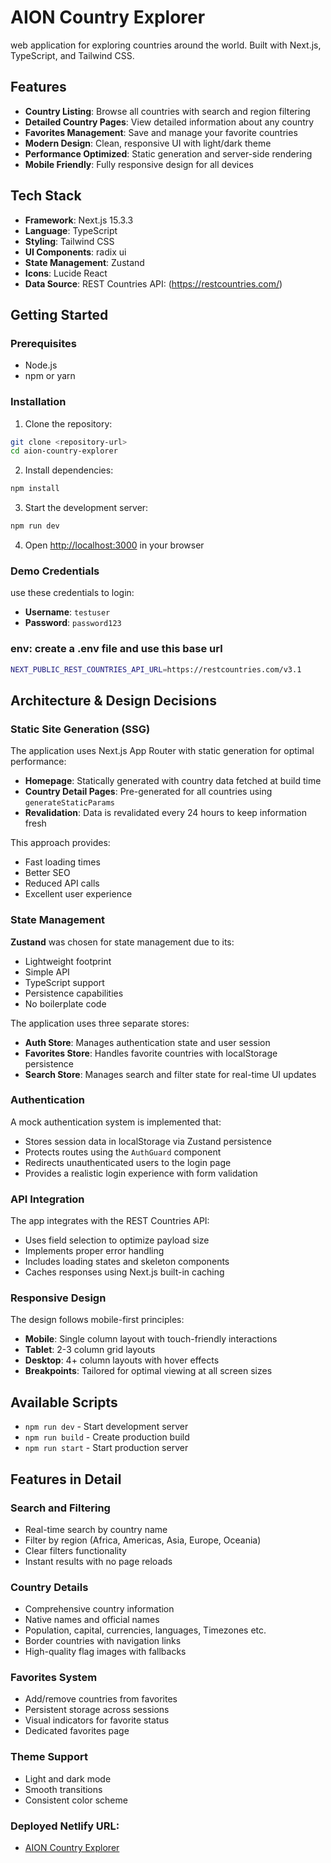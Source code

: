 # AION Country Explorer

web application for exploring countries around the world. Built with Next.js, TypeScript, and Tailwind CSS.

## Features

- **Country Listing**: Browse all countries with search and region filtering
- **Detailed Country Pages**: View detailed information about any country
- **Favorites Management**: Save and manage your favorite countries
- **Modern Design**: Clean, responsive UI with light/dark theme
- **Performance Optimized**: Static generation and server-side rendering
- **Mobile Friendly**: Fully responsive design for all devices

## Tech Stack

- **Framework**: Next.js 15.3.3
- **Language**: TypeScript
- **Styling**: Tailwind CSS
- **UI Components**: radix ui
- **State Management**: Zustand
- **Icons**: Lucide React
- **Data Source**: REST Countries API: (https://restcountries.com/)

## Getting Started

### Prerequisites

- Node.js
- npm or yarn

### Installation

1. Clone the repository:

```bash
git clone <repository-url>
cd aion-country-explorer
```

2. Install dependencies:

```bash
npm install
```

3. Start the development server:

```bash
npm run dev
```

4. Open [http://localhost:3000](http://localhost:3000) in your browser

### Demo Credentials

use these credentials to login:

- **Username**: `testuser`
- **Password**: `password123`

### env: create a .env file and use this base url

```bash
NEXT_PUBLIC_REST_COUNTRIES_API_URL=https://restcountries.com/v3.1
```

## Architecture & Design Decisions

### Static Site Generation (SSG)

The application uses Next.js App Router with static generation for optimal performance:

- **Homepage**: Statically generated with country data fetched at build time
- **Country Detail Pages**: Pre-generated for all countries using `generateStaticParams`
- **Revalidation**: Data is revalidated every 24 hours to keep information fresh

This approach provides:

- Fast loading times
- Better SEO
- Reduced API calls
- Excellent user experience

### State Management

**Zustand** was chosen for state management due to its:

- Lightweight footprint
- Simple API
- TypeScript support
- Persistence capabilities
- No boilerplate code

The application uses three separate stores:

- **Auth Store**: Manages authentication state and user session
- **Favorites Store**: Handles favorite countries with localStorage persistence
- **Search Store**: Manages search and filter state for real-time UI updates

### Authentication

A mock authentication system is implemented that:

- Stores session data in localStorage via Zustand persistence
- Protects routes using the `AuthGuard` component
- Redirects unauthenticated users to the login page
- Provides a realistic login experience with form validation

### API Integration

The app integrates with the REST Countries API:

- Uses field selection to optimize payload size
- Implements proper error handling
- Includes loading states and skeleton components
- Caches responses using Next.js built-in caching

### Responsive Design

The design follows mobile-first principles:

- **Mobile**: Single column layout with touch-friendly interactions
- **Tablet**: 2-3 column grid layouts
- **Desktop**: 4+ column layouts with hover effects
- **Breakpoints**: Tailored for optimal viewing at all screen sizes

## Available Scripts

- `npm run dev` - Start development server
- `npm run build` - Create production build
- `npm run start` - Start production server

## Features in Detail

### Search and Filtering

- Real-time search by country name
- Filter by region (Africa, Americas, Asia, Europe, Oceania)
- Clear filters functionality
- Instant results with no page reloads

### Country Details

- Comprehensive country information
- Native names and official names
- Population, capital, currencies, languages, Timezones etc.
- Border countries with navigation links
- High-quality flag images with fallbacks

### Favorites System

- Add/remove countries from favorites
- Persistent storage across sessions
- Visual indicators for favorite status
- Dedicated favorites page

### Theme Support

- Light and dark mode
- Smooth transitions
- Consistent color scheme

### Deployed Netlify URL:

- [AION Country Explorer](https://aion-country-explorer.netlify.app/)
